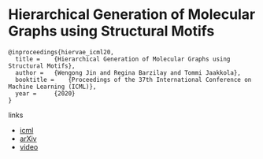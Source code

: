 # Hierarchical Generation of Molecular Graphs using Structural Motifs

```
@inproceedings{hiervae_icml20,
  title = 	 {Hierarchical Generation of Molecular Graphs using Structural Motifs},
  author = 	 {Wengong Jin and Regina Barzilay and Tommi Jaakkola},
  booktitle = 	 {Proceedings of the 37th International Conference on Machine Learning (ICML)},
  year = 	 {2020}
}
```

links
- [icml](https://proceedings.icml.cc/book/3688.pdf)
- [arXiv](https://arxiv.org/abs/2002.03230)
- [video](https://www.youtube.com/watch?v=Y5ZLbJDsuEU)
